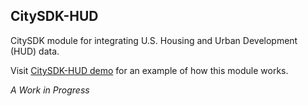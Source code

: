 ## CitySDK-HUD

CitySDK module for integrating U.S. Housing and Urban Development (HUD) data.

Visit [CitySDK-HUD demo](http://esridc.github.io/citysdk-arcgis/) for an example of how this module works.

_A Work in Progress_
